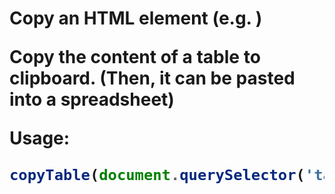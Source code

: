 # Copy an HTML element (e.g. <table>)

Copy the content of a table to clipboard. (Then, it can be pasted into a spreadsheet)

Usage:
```typescript
copyTable(document.querySelector('table'));
```
